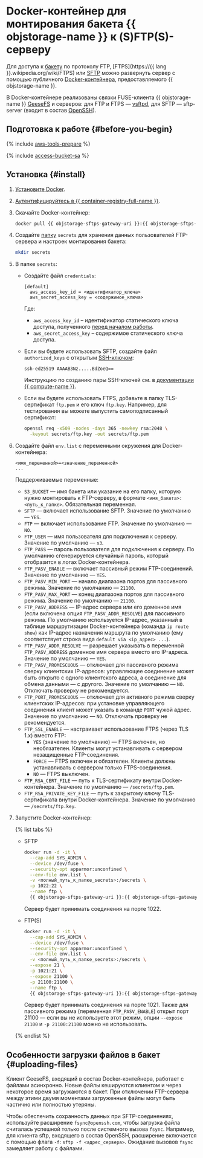 # Docker-контейнер для монтирования бакета {{ objstorage-name }} к (S)FTP(S)-серверу

Для доступа к [бакету](../concepts/bucket.md) по протоколу FTP, [FTPS](https://{{ lang }}.wikipedia.org/wiki/FTPS) или [SFTP](https://ru.wikipedia.org/wiki/SFTP) можно развернуть сервер с помощью публичного [Docker-контейнера](/blog/posts/2022/03/docker-containers), предоставляемого {{ objstorage-name }}.

В Docker-контейнере реализованы связки FUSE-клиента {{ objstorage-name }} [GeeseFS](geesefs.md) и серверов: для FTP и FTPS — [vsftpd](https://security.appspot.com/vsftpd.html), для SFTP — sftp-server (входит в состав [OpenSSH](https://www.openssh.com/)).

## Подготовка к работе {#before-you-begin}

{% include [aws-tools-prepare](../../_includes/aws-tools/aws-tools-prepare.md) %}

{% include [access-bucket-sa](../../_includes/storage/access-bucket-sa.md) %}

## Установка {#install}

1. [Установите Docker](https://docs.docker.com/get-docker/).
1. [Аутентифицируйтесь в {{ container-registry-full-name }}](../../container-registry/operations/authentication.md).
1. Скачайте Docker-контейнер:

   ```bash
   docker pull {{ objstorage-sftps-gateway-uri }}:{{ objstorage-sftps-gateway-version }}
   ```

1. Создайте [папку](../concepts/object.md#folder) `secrets` для хранения данных пользователей FTP-сервера и настроек монтирования бакета:

   ```bash
   mkdir secrets
   ```

1. В папке `secrets`:
   * Создайте файл `credentials`:

     ```text
     [default]
       aws_access_key_id = <идентификатор_ключа>
       aws_secret_access_key = <содержимое_ключа>
     ```

     Где:
     * `aws_access_key_id` – идентификатор статического ключа доступа, полученного [перед началом работы](#before-you-begin).
     * `aws_secret_access_key` – содержимое статического ключа доступа.
   * Если вы будете использовать SFTP, создайте файл `authorized_keys` с открытым [SSH-ключом](../../glossary/ssh-keygen.md):

     ```text
     ssh-ed25519 AAAAB3Nz.....BdZoeQ==
     ```

     
     Инструкцию по созданию пары SSH-ключей см. в [документации {{ compute-name }}](../../compute/operations/vm-connect/ssh.md#creating-ssh-keys).


   * Если вы будете использовать FTPS, добавьте в папку TLS-сертификат `ftp.pem` и его ключ `ftp.key`. Например, для тестирования вы можете выпустить самоподписанный сертификат:

     ```bash
     openssl req -x509 -nodes -days 365 -newkey rsa:2048 \
       -keyout secrets/ftp.key -out secrets/ftp.pem
     ```

1. Создайте файл `env.list` с переменными окружения для Docker-контейнера:

   ```text
   <имя_переменной>=<значение_переменной>
   ...
   ```

   Поддерживаемые переменные:
   * `S3_BUCKET` — имя бакета или указание на его папку, которую нужно монтировать к FTP-серверу, в формате `<имя_бакета>:<путь_к_папке>`. Обязательная переменная.
   * `SFTP` — включает использование SFTP. Значение по умолчанию — `YES`.
   * `FTP` — включает использование FTP. Значение по умолчанию — `NO`.
   * `FTP_USER` — имя пользователя для подключения к серверу. Значение по умолчанию — `s3`.
   * `FTP_PASS` — пароль пользователя для подключения к серверу. По умолчанию сгенерируется случайный пароль, который отобразится в логах Docker-контейнера.
   * `FTP_PASV_ENABLE` — включает пассивный режим FTP-соединений. Значение по умолчанию — `YES`.
   * `FTP_PASV_MIN_PORT` — начало диапазона портов для пассивного режима. Значение по умолчанию — `21100`.
   * `FTP_PASV_MAX_PORT` — конец диапазона портов для пассивного режима. Значение по умолчанию — `21100`.
   * `FTP_PASV_ADDRESS` — IP-адрес сервера или его доменное имя (если включена опция `FTP_PASV_ADDR_RESOLVE`) для пассивного режима. По умолчанию используется IP-адрес, указанный в таблице маршрутизации Docker-контейнера (команда `ip route show`) как IP-адрес назначения маршрута по умолчанию (ему соответствует строка вида `default via <ip_адрес> ...`).
   * `FTP_PASV_ADDR_RESOLVE` — разрешает указывать в переменной `FTP_PASV_ADDRESS` доменное имя сервера вместо его IP-адреса. Значение по умолчанию — `YES`.
   * `FTP_PASV_PROMISCUOUS` — отключает для пассивного режима сверку клиентских IP-адресов: управляющее соединение может быть открыто с одного клиентского адреса, а соединение для обмена данными — с другого. Значение по умолчанию — `NO`. Отключать проверку не рекомендуется.
   * `FTP_PORT_PROMISCUOUS` — отключает для активного режима сверку клиентских IP-адресов: при установке управляющего соединения клиент может указать в команде `PORT` чужой адрес. Значение по умолчанию — `NO`. Отключать проверку не рекомендуется.
   * `FTP_SSL_ENABLE` — настраивает использование FTPS (через TLS 1.x) вместо FTP:
     * `YES` (значение по умолчанию) — FTPS включен, но необязателен. Клиенты могут устанавливать с сервером незащищенные FTP-соединения.
     * `FORCE` — FTPS включен и обязателен. Клиенты должны устанавливать с сервером только FTPS-соединения.
     * `NO` — FTPS выключен.
   * `FTP_RSA_CERT_FILE` — путь к TLS-сертификату внутри Docker-контейнера. Значение по умолчанию — `/secrets/ftp.pem`.
   * `FTP_RSA_PRIVATE_KEY_FILE` — путь к закрытому ключу TLS-сертификата внутри Docker-контейнера. Значение по умолчанию — `/secrets/ftp.key`.
1. Запустите Docker-контейнер:

   {% list tabs %}

   - SFTP

     ```bash
     docker run -d -it \
       --cap-add SYS_ADMIN \
       --device /dev/fuse \
       --security-opt apparmor:unconfined \
       --env-file env.list \
       -v <полный_путь_к_папке_secrets>:/secrets \
       -p 1022:22 \
       --name ftp \
       {{ objstorage-sftps-gateway-uri }}:{{ objstorage-sftps-gateway-version }}
     ```

     Сервер будет принимать соединения на порте 1022.

   - FTP(S)

     ```bash
     docker run -d -it \
       --cap-add SYS_ADMIN \
       --device /dev/fuse \
       --security-opt apparmor:unconfined \
       --env-file env.list \
       -v <полный_путь_к_папке_secrets>:/secrets \
       --expose 21 \
       -p 1021:21 \
       --expose 21100 \
       -p 21100:21100 \
       --name ftp \
       {{ objstorage-sftps-gateway-uri }}:{{ objstorage-sftps-gateway-version }}
     ```

     Сервер будет принимать соединения на порте 1021. Также для пассивного режима (переменная `FTP_PASV_ENABLE`) открыт порт 21100 — если вы не используете этот режим, опции `--expose 21100` и `-p 21100:21100` можно не использовать.

   {% endlist %}

## Особенности загрузки файлов в бакет {#uploading-files}

Клиент GeeseFS, входящий в состав Docker-контейнера, работает с файлами асинхронно. Новые файлы кешируются клиентом и через некоторое время загружаются в бакет. При отключении FTP-сервера между этими двумя моментами загруженные файлы могут быть частично или полностью утеряны.

Чтобы обеспечить сохранность данных при SFTP-соединениях, используйте расширение `fsync@openssh.com`, чтобы загрузка файла считалась успешной только после системного вызова `fsync`. Например, для клиента sftp, входящего в состав OpenSSH, расширение включается с помощью флага `-f`: `sftp -f <адрес_сервера>`. Ожидание вызовов `fsync` замедляет работу с файлами.
